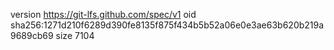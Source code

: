 version https://git-lfs.github.com/spec/v1
oid sha256:1271d210f6289d390fe8135f875f434b5b52a06e0e3ae63b620b219a9689cb69
size 7104
